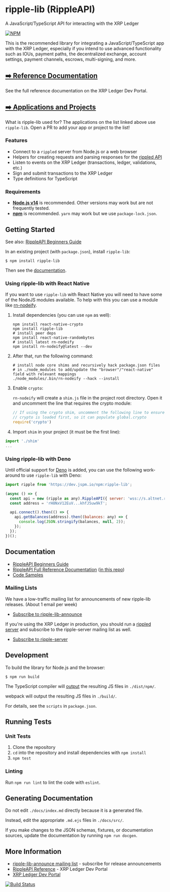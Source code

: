# ripple-lib (RippleAPI)

A JavaScript/TypeScript API for interacting with the XRP Ledger

[![NPM](https://nodei.co/npm/ripple-lib.png)](https://www.npmjs.org/package/ripple-lib)

This is the recommended library for integrating a JavaScript/TypeScript app with the XRP Ledger, especially if you intend to use advanced functionality such as IOUs, payment paths, the decentralized exchange, account settings, payment channels, escrows, multi-signing, and more.

## [➡️ Reference Documentation](https://xrpl.org/rippleapi-reference.html)

See the full reference documentation on the XRP Ledger Dev Portal.

## [➡️ Applications and Projects](APPLICATIONS.md)

What is ripple-lib used for? The applications on the list linked above use `ripple-lib`. Open a PR to add your app or project to the list!

### Features

+ Connect to a `rippled` server from Node.js or a web browser
+ Helpers for creating requests and parsing responses for the [rippled API](https://developers.ripple.com/rippled-api.html)
+ Listen to events on the XRP Ledger (transactions, ledger, validations, etc.)
+ Sign and submit transactions to the XRP Ledger
+ Type definitions for TypeScript

### Requirements

+ **[Node.js v14](https://nodejs.org/)** is recommended. Other versions may work but are not frequently tested.
+ **[npm](https://www.npmjs.com/)** is recommended. `yarn` may work but we use `package-lock.json`.

## Getting Started

See also: [RippleAPI Beginners Guide](https://xrpl.org/get-started-with-rippleapi-for-javascript.html)

In an existing project (with `package.json`), install `ripple-lib`:
```
$ npm install ripple-lib
```

Then see the [documentation](#documentation).

### Using ripple-lib with React Native

If you want to use `ripple-lib` with React Native you will need to have some of the NodeJS modules available. To help with this you can use a module like [rn-nodeify](https://github.com/tradle/rn-nodeify).

1. Install dependencies (you can use `npm` as well):

    ```shell
    npm install react-native-crypto
    npm install ripple-lib
    # install peer deps
    npm install react-native-randombytes
    # install latest rn-nodeify
    npm install rn-nodeify@latest --dev
    ```

2. After that, run the following command:

    ```shell
    # install node core shims and recursively hack package.json files
    # in ./node_modules to add/update the "browser"/"react-native" field with relevant mappings
    ./node_modules/.bin/rn-nodeify --hack --install
    ```

3. Enable `crypto`:

    `rn-nodeify` will create a `shim.js` file in the project root directory.
    Open it and uncomment the line that requires the crypto module:

    ```javascript
    // If using the crypto shim, uncomment the following line to ensure
    // crypto is loaded first, so it can populate global.crypto
    require('crypto')
    ```

4. Import `shim` in your project (it must be the first line):

  ```javascript
  import './shim'
  ...
  ```

### Using ripple-lib with Deno

Until official support for [Deno](https://deno.land) is added, you can use the following work-around to use `ripple-lib` with Deno:

```javascript
import ripple from 'https://dev.jspm.io/npm:ripple-lib';

(async () => {
  const api = new (ripple as any).RippleAPI({ server: 'wss://s.altnet.rippletest.net:51233' });
  const address = 'rH8NxV12EuV...khfJ5uw9kT';

  api.connect().then(() => {
    api.getBalances(address).then((balances: any) => {
      console.log(JSON.stringify(balances, null, 2));
    });
  });
})();
```

## Documentation

+ [RippleAPI Beginners Guide](https://xrpl.org/get-started-with-rippleapi-for-javascript.html)
+ [RippleAPI Full Reference Documentation](https://xrpl.org/rippleapi-reference.html) ([in this repo](https://github.com/ripple/ripple-lib/blob/develop/docs/index.md))
+ [Code Samples](https://github.com/ripple/ripple-lib/tree/develop/docs/samples)

### Mailing Lists

We have a low-traffic mailing list for announcements of new ripple-lib releases. (About 1 email per week)

+ [Subscribe to ripple-lib-announce](https://groups.google.com/forum/#!forum/ripple-lib-announce)

If you're using the XRP Ledger in production, you should run a [rippled server](https://github.com/ripple/rippled) and subscribe to the ripple-server mailing list as well.

+ [Subscribe to ripple-server](https://groups.google.com/forum/#!forum/ripple-server)

## Development

To build the library for Node.js and the browser:
```
$ npm run build
```

The TypeScript compiler will [output](./tsconfig.json#L7) the resulting JS files in `./dist/npm/`.

webpack will output the resulting JS files in `./build/`.

For details, see the `scripts` in `package.json`.

## Running Tests

### Unit Tests

1. Clone the repository
2. `cd` into the repository and install dependencies with `npm install`
3. `npm test`

### Linting

Run `npm run lint` to lint the code with `eslint`.

## Generating Documentation

Do not edit `./docs/index.md` directly because it is a generated file.

Instead, edit the appropriate `.md.ejs` files in `./docs/src/`.

If you make changes to the JSON schemas, fixtures, or documentation sources, update the documentation by running `npm run docgen`.

## More Information

+ [ripple-lib-announce mailing list](https://groups.google.com/forum/#!forum/ripple-lib-announce) - subscribe for release announcements
+ [RippleAPI Reference](https://xrpl.org/rippleapi-reference.html) - XRP Ledger Dev Portal
+ [XRP Ledger Dev Portal](https://xrpl.org/)

 [![Build Status](https://travis-ci.org/ripple/ripple-lib.svg?branch=master)](https://travis-ci.org/ripple/ripple-lib)
